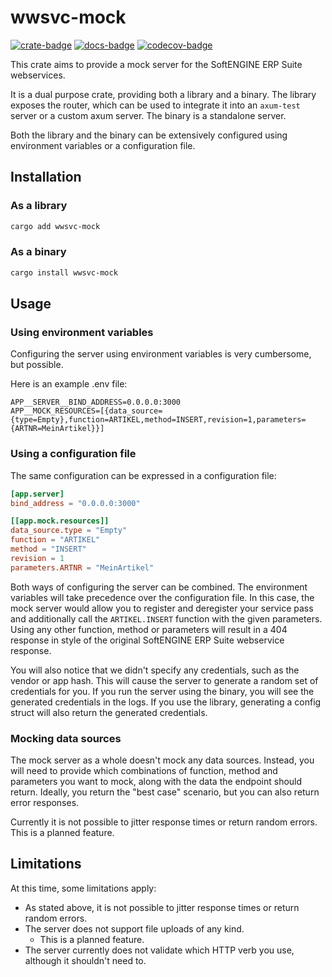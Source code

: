 # wwsvc-mock

[![crate-badge]][crate-link] [![docs-badge]][docs-link] [![codecov-badge]][codecov-link]

[codecov-badge]: https://codecov.io/gh/cozyGalvinism/wwsvc-mock/graph/badge.svg?token=1K75LAQCDT
[codecov-link]: https://codecov.io/gh/cozyGalvinism/wwsvc-mock
[crate-link]: https://crates.io/crates/wwsvc-mock
[crate-badge]: https://img.shields.io/crates/v/wwsvc-mock.svg
[docs-badge]: https://img.shields.io/docsrs/wwsvc-mock
[docs-link]: https://docs.rs/wwsvc-mock

This crate aims to provide a mock server for the SoftENGINE ERP Suite webservices.

It is a dual purpose crate, providing both a library and a binary. The library exposes the router, which can be used to integrate it into an `axum-test` server
or a custom axum server. The binary is a standalone server.

Both the library and the binary can be extensively configured using environment variables or a configuration file.

## Installation

### As a library

```sh
cargo add wwsvc-mock
```

### As a binary

```sh
cargo install wwsvc-mock
```

## Usage

### Using environment variables

Configuring the server using environment variables is very cumbersome, but possible.

Here is an example .env file:

```env
APP__SERVER__BIND_ADDRESS=0.0.0.0:3000
APP__MOCK_RESOURCES=[{data_source={type=Empty},function=ARTIKEL,method=INSERT,revision=1,parameters={ARTNR=MeinArtikel}}]
```

### Using a configuration file

The same configuration can be expressed in a configuration file:

```toml
[app.server]
bind_address = "0.0.0.0:3000"

[[app.mock.resources]]
data_source.type = "Empty"
function = "ARTIKEL"
method = "INSERT"
revision = 1
parameters.ARTNR = "MeinArtikel"
```

Both ways of configuring the server can be combined. The environment variables will take precedence over the configuration file.
In this case, the mock server would allow you to register and deregister your service pass and additionally call the `ARTIKEL.INSERT` function with the given parameters. Using any other function, method or parameters will result in a 404 response in style of the original SoftENGINE ERP Suite webservice response.

You will also notice that we didn't specify any credentials, such as the vendor or app hash. This will cause the server to generate a random set of credentials for you. If you run the server using the binary, you will see the generated credentials in the logs. If you use the library, generating a config struct will also return the generated credentials.

### Mocking data sources

The mock server as a whole doesn't mock any data sources. Instead, you will need to provide which combinations of function, method and parameters you want to mock, along with the data the endpoint should return. Ideally, you return the "best case" scenario, but you can also return error responses.

Currently it is not possible to jitter response times or return random errors. This is a planned feature.

## Limitations

At this time, some limitations apply:

* As stated above, it is not possible to jitter response times or return random errors.
* The server does not support file uploads of any kind.
  * This is a planned feature.
* The server currently does not validate which HTTP verb you use, although it shouldn't need to.
